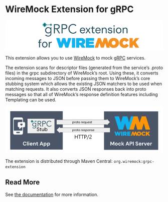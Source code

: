 # WireMock Extension for gRPC

<p align="center">
    <a href="https://wiremock.org/docs/grpc" target="_blank">
        <img width="512px" src="images/../docs/images/header.png" alt="gRPC Extension for WireMock Logo"/>
    </a>
</p>

This extension allows you to use [WireMock](https://wiremock.org) to mock [gRPC](https://grpc.io/) services.

The extension scans for descriptor files (generated from the service’s .proto files) in the grpc subdirectory of WireMock’s root.
Using these, it converts incoming messages to JSON before passing them to WireMock’s core stubbing system
which allows the existing JSON matchers to be used when matching requests.
It also converts JSON responses back into proto messages so that
all of WireMock’s response definition features including Templating can be used.

![gRPC Mocking Schema](./docs/images/intro_schema.png)

The extension is distributed through Maven Central: `org.wiremock:grpc-extension`

## Read More

See [the documentation](https://wiremock.org/docs/grpc/) for more information.

